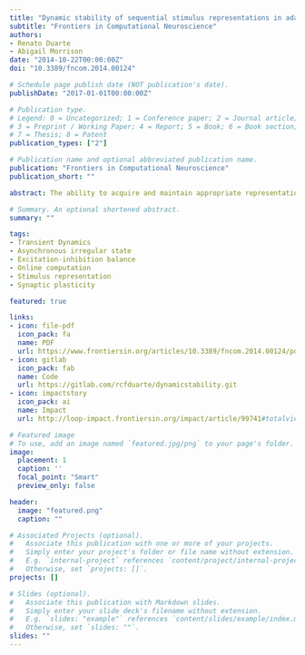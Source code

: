 ```yaml
---
title: "Dynamic stability of sequential stimulus representations in adapting neuronal networks"
subtitle: "Frontiers in Computational Neuroscience"
authors:
- Renato Duarte
- Abigail Morrison
date: "2014-10-22T00:00:00Z"
doi: "10.3389/fncom.2014.00124"

# Schedule page publish date (NOT publication's date).
publishDate: "2017-01-01T00:00:00Z"

# Publication type.
# Legend: 0 = Uncategorized; 1 = Conference paper; 2 = Journal article;
# 3 = Preprint / Working Paper; 4 = Report; 5 = Book; 6 = Book section;
# 7 = Thesis; 8 = Patent
publication_types: ["2"]

# Publication name and optional abbreviated publication name.
publication: "Frontiers in Computational Neuroscience"
publication_short: ""

abstract: The ability to acquire and maintain appropriate representations of time-varying, sequential stimulus events is a fundamental feature of neocortical circuits and a necessary first step toward more specialized information processing. The dynamical properties of such representations depend on the current state of the circuit, which is determined primarily by the ongoing, internally generated activity, setting the ground state from which input-specific transformations emerge. Here, we begin by demonstrating that timing-dependent synaptic plasticity mechanisms have an important role to play in the active maintenance of an ongoing dynamics characterized by asynchronous and irregular firing, closely resembling cortical activity in vivo. Incoming stimuli, acting as perturbations of the local balance of excitation and inhibition, require fast adaptive responses to prevent the development of unstable activity regimes, such as those characterized by a high degree of population-wide synchrony. We establish a link between such pathological network activity, which is circumvented by the action of plasticity, and a reduced computational capacity. Additionally, we demonstrate that the action of plasticity shapes and stabilizes the transient network states exhibited in the presence of sequentially presented stimulus events, allowing the development of adequate and discernible stimulus representations. The main feature responsible for the increased discriminability of stimulus-driven population responses in plastic networks is shown to be the decorrelating action of inhibitory plasticity and the consequent maintenance of the asynchronous irregular dynamic regime both for ongoing activity and stimulus-driven responses, whereas excitatory plasticity is shown to play only a marginal role.

# Summary. An optional shortened abstract.
summary: ""

tags:
- Transient Dynamics
- Asynchronous irregular state
- Excitation-inhibition balance
- Online computation
- Stimulus representation
- Synaptic plasticity

featured: true

links:
- icon: file-pdf
  icon_pack: fa
  name: PDF
  url: https://www.frontiersin.org/articles/10.3389/fncom.2014.00124/pdf
- icon: gitlab
  icon_pack: fab
  name: Code
  url: https://gitlab.com/rcfduarte/dynamicstability.git
- icon: impactstory
  icon_pack: ai
  name: Impact
  url: http://loop-impact.frontiersin.org/impact/article/99741#totalviews/views

# Featured image
# To use, add an image named `featured.jpg/png` to your page's folder. 
image:
  placement: 1
  caption: ''
  focal_point: "Smart"
  preview_only: false

header:
  image: "featured.png"
  caption: ""

# Associated Projects (optional).
#   Associate this publication with one or more of your projects.
#   Simply enter your project's folder or file name without extension.
#   E.g. `internal-project` references `content/project/internal-project/index.md`.
#   Otherwise, set `projects: []`.
projects: []

# Slides (optional).
#   Associate this publication with Markdown slides.
#   Simply enter your slide deck's filename without extension.
#   E.g. `slides: "example"` references `content/slides/example/index.md`.
#   Otherwise, set `slides: ""`.
slides: ""
---
```


